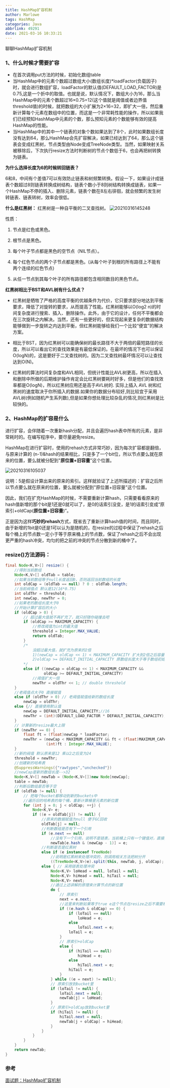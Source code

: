 ```yaml
---
title: HashMap扩容机制
author: Marlowe
tags: HashMap
categories: Java
abbrlink: 49291
date: 2021-03-16 10:33:21
---
```

聊聊HashMap扩容机制
<!--more-->

### 1、什么时候才需要扩容
* 在首次调用put方法的时候，初始化数组table
* 当HashMap中的元素个数超过数组大小(数组长度)*loadFactor(负载因子)时，就会进行数组扩容，loadFactor的默认值(DEFAULT_LOAD_FACTOR)是0.75,这是一个折中的取值。也就是说，默认情况下，数组大小为16，那么当HashMap中的元素个数超过16×0.75=12(这个值就是阈值或者边界值threshold值)的时候，就把数组的大小扩展为2×16=32，即扩大一倍，然后重新计算每个元素在数组中的位置，而这是一个非常耗性能的操作，所以如果我们已经预知HashMap中元素的个数，那么预知元素的个数能够有效的提高HashMap的性能。
* 当HashMap中的其中一个链表的对象个数如果达到了8个，此时如果数组长度没有达到64，那么HashMap会先扩容解决，如果已经达到了64，那么这个链表会变成红黑树，节点类型由Node变成TreeNode类型。当然，如果映射关系被移除后，下次执行resize方法时判断树的节点个数低于6，也会再把树转换为链表。

**为什么选择长度为6的时候转回链表？**

6和8，中间有个差值7可以有效防止链表和树频繁转换。假设一下，如果设计成链表个数超过8则链表转换成树结构，链表个数小于8则树结构转换成链表，如果一个HashMap不停的插入、删除元素，链表个数在8左右徘徊，就会频繁的发生树转链表、链表转树，效率会很低。

**什么是红黑树：**
红黑树是一种自平衡的二叉查找树。
![20210316145248](http://marlowe.oss-cn-beijing.aliyuncs.com/img/20210316145248.png)

性质：
1. 节点是红色或黑色。

2. 根节点是黑色。

3. 每个叶子节点都是黑色的空节点（NIL节点）。

4. 每个红色节点的两个子节点都是黑色。(从每个叶子到根的所有路径上不能有两个连续的红色节点)

5. 从任一节点到其每个叶子的所有路径都包含相同数目的黑色节点。

**红黑树相比于BST和AVL树有什么优点？**

* 红黑树是牺牲了严格的高度平衡的优越条件为代价，它只要求部分地达到平衡要求，降低了对旋转的要求，从而提高了性能。红黑树能够以O(log2 n)的时间复杂度进行搜索、插入、删除操作。此外，由于它的设计，任何不平衡都会在三次旋转之内解决。当然，还有一些更好的，但实现起来更复杂的数据结构能够做到一步旋转之内达到平衡，但红黑树能够给我们一个比较“便宜”的解决方案。

* 相比于BST，因为红黑树可以能确保树的最长路径不大于两倍的最短路径的长度，所以可以看出它的查找效果是有最低保证的。在最坏的情况下也可以保证O(logN)的，这是要好于二叉查找树的。因为二叉查找树最坏情况可以让查找达到O(N)。

* 红黑树的算法时间复杂度和AVL相同，但统计性能比AVL树更高，所以在插入和删除中所做的后期维护操作肯定会比红黑树要耗时好多，但是他们的查找效率都是O(logN)，所以红黑树应用还是高于AVL树的. 实际上插入 AVL 树和红黑树的速度取决于你所插入的数据.如果你的数据分布较好,则比较宜于采用 AVL树(例如随机产生系列数),但是如果你想处理比较杂乱的情况,则红黑树是比较快的。



### 2、HashMap的扩容是什么

进行扩容，会伴随着一次重新hash分配，并且会遍历hash表中所有的元素，是非常耗时的。在编写程序中，要尽量避免resize。

HashMap在进行扩容时，使用的rehash方式非常巧妙，因为每次扩容都是翻倍，与原来计算的 (n-1)&hash的结果相比，只是多了一个bit位，所以节点要么就在原来的位置，要么就被分配到"**原位置+旧容量**"这个位置。

![20210316105037](http://marlowe.oss-cn-beijing.aliyuncs.com/img/20210316105037.png)

说明：5是假设计算出来的原来的索引。这样就验证了上述所描述的：扩容之后所以节点要么就在原来的位置，要么就被分配到"原位置+旧容量"这个位置。

因此，我们在扩充HashMap的时候，不需要重新计算hash，只需要看看原来的hash值新增的那个bit是1还是0就可以了，是0的话索引没变，是1的话索引变成“原索引+oldCap(**原位置+旧容量**)”。

正是因为这样**巧妙的rehash**方式，既省去了重新计算hash值的时间，而且同时，由于新增的1bit是0还是1可以认为是随机的，在resize的过程中保证了rehash之后每个桶上的节点数一定小于等于原来桶上的节点数，保证了rehash之后不会出现更严重的hash冲突，均匀的把之前的冲突的节点分散到新的桶中了。

### resize()方法源码：
```java
final Node<K,V>[] resize() {
    //得到当前数组
    Node<K,V>[] oldTab = table;
    //如果当前数组等于null长度返回0，否则返回当前数组的长度
    int oldCap = (oldTab == null) ? 0 : oldTab.length;
    //当前阀值点 默认是12(16*0.75)
    int oldThr = threshold;
    int newCap, newThr = 0;
    //如果老的数组长度大于0
    //开始计算扩容后的大小
    if (oldCap > 0) {
        // 超过最大值就不再扩充了，就只好随你碰撞去吧
        if (oldCap >= MAXIMUM_CAPACITY) {
            //修改阈值为int的最大值
            threshold = Integer.MAX_VALUE;
            return oldTab;
        }
        /*
        	没超过最大值，就扩充为原来的2倍
        	1)(newCap = oldCap << 1) < MAXIMUM_CAPACITY 扩大到2倍之后容量要小于最大容量
        	2)oldCap >= DEFAULT_INITIAL_CAPACITY 原数组长度大于等于数组初始化长度16
        */
        else if ((newCap = oldCap << 1) < MAXIMUM_CAPACITY &&
                 oldCap >= DEFAULT_INITIAL_CAPACITY)
            //阈值扩大一倍
            newThr = oldThr << 1; // double threshold
    }
    //老阈值点大于0 直接赋值
    else if (oldThr > 0) // 老阈值赋值给新的数组长度
        newCap = oldThr;
    else {// 直接使用默认值
        newCap = DEFAULT_INITIAL_CAPACITY;//16
        newThr = (int)(DEFAULT_LOAD_FACTOR * DEFAULT_INITIAL_CAPACITY);
    }
    // 计算新的resize最大上限
    if (newThr == 0) {
        float ft = (float)newCap * loadFactor;
        newThr = (newCap < MAXIMUM_CAPACITY && ft < (float)MAXIMUM_CAPACITY ?
                  (int)ft : Integer.MAX_VALUE);
    }
    //新的阀值 默认原来是12 乘以2之后变为24
    threshold = newThr;
    //创建新的哈希表
    @SuppressWarnings({"rawtypes","unchecked"})
    //newCap是新的数组长度-->32
    Node<K,V>[] newTab = (Node<K,V>[])new Node[newCap];
    table = newTab;
    //判断旧数组是否等于空
    if (oldTab != null) {
        // 把每个bucket都移动到新的buckets中
        //遍历旧的哈希表的每个桶，重新计算桶里元素的新位置
        for (int j = 0; j < oldCap; ++j) {
            Node<K,V> e;
            if ((e = oldTab[j]) != null) {
                //原来的数据赋值为null 便于GC回收
                oldTab[j] = null;
                //判断数组是否有下一个引用
                if (e.next == null)
                    //没有下一个引用，说明不是链表，当前桶上只有一个键值对，直接插入
                    newTab[e.hash & (newCap - 1)] = e;
                //判断是否是红黑树
                else if (e instanceof TreeNode)
                    //说明是红黑树来处理冲突的，则调用相关方法把树分开
                    ((TreeNode<K,V>)e).split(this, newTab, j, oldCap);
                else { // 采用链表处理冲突
                    Node<K,V> loHead = null, loTail = null;
                    Node<K,V> hiHead = null, hiTail = null;
                    Node<K,V> next;
                    //通过上述讲解的原理来计算节点的新位置
                    do {
                        // 原索引
                        next = e.next;
                     	//这里来判断如果等于true e这个节点在resize之后不需要移动位置
                        if ((e.hash & oldCap) == 0) {
                            if (loTail == null)
                                loHead = e;
                            else
                                loTail.next = e;
                            loTail = e;
                        }
                        // 原索引+oldCap
                        else {
                            if (hiTail == null)
                                hiHead = e;
                            else
                                hiTail.next = e;
                            hiTail = e;
                        }
                    } while ((e = next) != null);
                    // 原索引放到bucket里
                    if (loTail != null) {
                        loTail.next = null;
                        newTab[j] = loHead;
                    }
                    // 原索引+oldCap放到bucket里
                    if (hiTail != null) {
                        hiTail.next = null;
                        newTab[j + oldCap] = hiHead;
                    }
                }
            }
        }
    }
    return newTab;
}
```

### 参考
[面试题：HashMap扩容机制](https://blog.csdn.net/qq_29860591/article/details/113726055)



